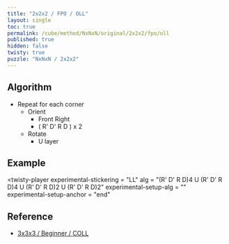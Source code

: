 ```yaml
---
title: "2x2x2 / FPO / OLL"
layout: single
toc: true
permalink: /cube/method/NxNxN/original/2x2x2/fpo/oll
published: true
hidden: false
twisty: true
puzzle: "NxNxN / 2x2x2"
---
```

<span
  id     = "cube"
  puzzle = "{{page.puzzle}}" >
</span>

<head>
  <base target="_blank">
</head>



## Algorithm

- Repeat for each corner
  - Orient
    - Front Right
    - ( R' D' R D ) x 2
  - Rotate
    - U layer



## Example

<twisty-player
  experimental-stickering   = "LL"
  alg                       = "(R' D' R D)4 U (R' D' R D)4 U (R' D' R D)2 U (R' D' R D)2"
  experimental-setup-alg    = ""
  experimental-setup-anchor = "end"
></twisty-player>



## Reference

- [3x3x3 / Beginner / COLL](/cube/method/NxNxN/original/3x3x3/beginner/coll)

